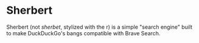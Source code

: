 # Sherbert
Sherbert (not *sherbet*, stylized with the r) is a simple "search engine" built to make DuckDuckGo's bangs compatible with Brave Search.
